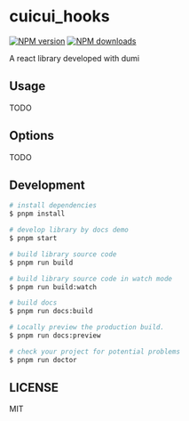 # cuicui_hooks

[![NPM version](https://img.shields.io/npm/v/cuicui_hooks.svg?style=flat)](https://npmjs.org/package/cuicui_hooks)
[![NPM downloads](http://img.shields.io/npm/dm/cuicui_hooks.svg?style=flat)](https://npmjs.org/package/cuicui_hooks)

A react library developed with dumi

## Usage

TODO

## Options

TODO

## Development

```bash
# install dependencies
$ pnpm install

# develop library by docs demo
$ pnpm start

# build library source code
$ pnpm run build

# build library source code in watch mode
$ pnpm run build:watch

# build docs
$ pnpm run docs:build

# Locally preview the production build.
$ pnpm run docs:preview

# check your project for potential problems
$ pnpm run doctor
```

## LICENSE

MIT
